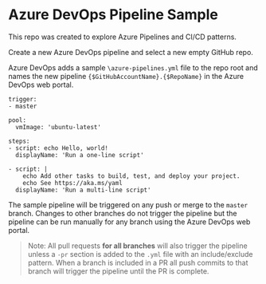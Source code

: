 # Azure DevOps Pipeline Sample 

This repo was created to explore Azure Pipelines and CI/CD patterns.
 
Create a new Azure DevOps pipeline and select a new empty GitHub repo. 

Azure DevOps adds a sample `\azure-pipelines.yml` file to the repo root and names the new pipeline `{$GitHubAccountName}.{$RepoName}` in the Azure DevOps web portal.

```
trigger:
- master

pool:
  vmImage: 'ubuntu-latest'

steps:
- script: echo Hello, world!
  displayName: 'Run a one-line script'

- script: |
    echo Add other tasks to build, test, and deploy your project.
    echo See https://aka.ms/yaml
  displayName: 'Run a multi-line script'
  ```

The sample pipeline will be triggered on any push or merge to the `master` branch. Changes to other branches do not trigger the pipeline but the pipeline can be run manually for any branch using the Azure DevOps web portal.

> Note: All pull requests **for all branches** will also trigger the pipeline unless a `-pr` section is added to the `.yml` file with an include/exclude pattern. When a branch is included in a PR all push commits to that branch will trigger the pipeline until the PR is complete.
